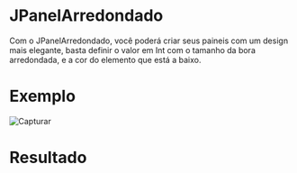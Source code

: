 # JPanelArredondado
Com o JPanelArredondado, você poderá criar seus paineis com um design mais elegante, basta definir o valor em Int com o tamanho da bora arredondada, e a cor do elemento que está a baixo.

# Exemplo
![Capturar](https://user-images.githubusercontent.com/47366440/147364452-33ae9424-58ff-42d2-b19d-4069a8b97cec.PNG)

# Resultado

 

